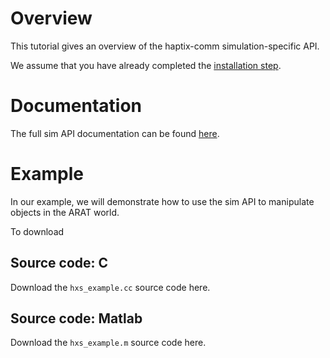 # Overview
This tutorial gives an overview of the haptix-comm simulation-specific API.

We assume that you have already completed the
[installation step](http://gazebosim.org/tutorials?tut=haptix_install&cat=haptix).

# Documentation
The full sim API documentation can be found
[here](https://s3.amazonaws.com/osrf-distributions/haptix/api/0.2.2/haptix__sim_8h.html).


# Example
In our example, we will demonstrate how to use the sim API to manipulate objects in the ARAT world.

To download 

## Source code: C
Download the `hxs_example.cc` source code here.

## Source code: Matlab
Download the `hxs_example.m` source code here.
